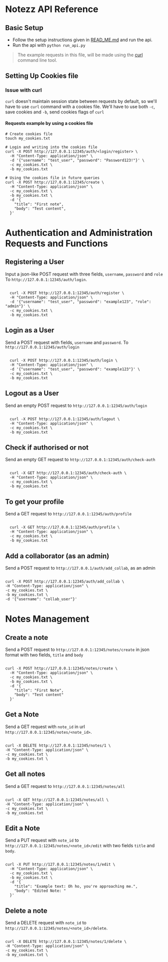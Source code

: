 
# Notezz API Reference

## Basic Setup

- Follow the setup instructions given in [READ_ME.md](https://github.com/Sanjie25/notezz/blob/main/README.md) and run the api.
- Run the api with `python run_api.py`

> The example requests in this file, will be made using the [curl](https://curl.se/download.html) command line tool.

## Setting Up Cookies file

### Issue with curl

  `curl` doesn't maintain session state between requests by default, so we'll have to use `curl`  command with a cookies file. We'll have to use both `-c`, save cookies and `-b`, send cookies flags of `curl`

#### Requests example by using a cookies file

```
# Create cookies file
touch my_cookies.txt

# Login and writing into the cookies file
curl -X POST http://127.0.0.1:12345/auth/<login/register> \
  -H "Content-Type: application/json" \
  -d '{"username": "test_user", "password": "Password123!"}' \
  -c my_cookies.txt \
  -b my_cookies.txt

# Using the cookies file in future queries
curl -X POST http://127.0.0.1:12345/create \
  -H "Content-Type: application/json" \
  -c my_cookies.txt \
  -b my_cookies.txt \
  -d '{
    "title": "First note",
    "body": "Test content",
  }'

```

# Authentication and Administration Requests and Functions

## Registering a User

Input a json-like POST request with three fields, `username`, `password` and `role` To `http://127.0.0.1:12345/auth/login`.

```

  curl -X POST http://127.0.0.1:12345/auth/register \
  -H "Content-Type: application/json" \
  -d '{"username": "test_user", "password": "example123", "role": "admin"}' \
  -c my_cookies.txt \
  -b my_cookies.txt

```

## Login as a User

Send a POST request with fields, `username` and `password`. To `http://127.0.0.1:12345/auth/login`

```

  curl -X POST http://127.0.0.1:12345/auth/login \
  -H "Content-Type: application/json" \
  -d '{"username": "test_user", "password": "example123"}' \
  -c my_cookies.txt \
  -b my_cookies.txt

```

## Logout as a User

Send an empty POST request to `http://127.0.0.1:12345/auth/login`

```

  curl -X POST http://127.0.0.1:12345/auth/logout \
  -H "Content-Type: application/json" \
  -c my_cookies.txt \
  -b my_cookies.txt

```

## Check if authorised or not

Send an empty GET request to `http://127.0.0.1:12345/auth/check-auth`

```

  curl -X GET http://127.0.0.1:12345/auth/check-auth \
  -H "Content-Type: application/json" \
  -c my_cookies.txt \
  -b my_cookies.txt

```

## To get your profile

Send a GET request to `http://127.0.0.1:12345/auth/profile`

```

  curl -X GET http://127.0.0.1:12345/auth/profile \
  -H "Content-Type: application/json" \
  -c my_cookies.txt \
  -b my_cookies.txt

```

## Add a collaborator (as an admin)

Send a POST request to `http://127.0.0.1/auth/add_collab`, as an admin

```

curl -X POST http://127.0.0.1:12345/auth/add_collab \
-H "Content-Type: application/json" \  
-c my_cookies.txt \  
-b my_cookies.txt \
-d '{"username": "collab_user"}'

```

# Notes Management

## Create a note

Send a POST request to `http://127.0.0.1:12345/notes/create` in json format with two fields, `title` and `body`

```

curl -X POST http://127.0.0.1:12345/notes/create \
  -H "Content-Type: application/json" \
  -c my_cookies.txt \
  -b my_cookies.txt \
  -d '{
    "title": "First Note",
    "body": "Test content"
  }'

```

## Get a Note

Send a GET request with `note_id` in url `http://127.0.0.1:12345/notes/<note_id>`.

```

curl -X DELETE http://127.0.0.1:12345/notes/1 \
-H "Content-Type: application/json" \
-c my_cookies.txt \
-b my_cookies.txt \

```

## Get all notes

Send a GET request to `http://127.0.0.1:12345/notes/all`

```

curl -X GET http://127.0.0.1:12345/notes/all \
-H "Content-Type: application/json" \
-c my_cookies.txt \
-b my_cookies.txt

```

## Edit a Note

Send a PUT request with `note_id` to `http://127.0.0.1:12345/notes/<note_id>/edit` with two fields `title` and `body`.

```

curl -X PUT http://127.0.0.1:12345/notes/1/edit \
  -H "Content-Type: application/json" \
  -c my_cookies.txt \
  -b my_cookies.txt \
  -d '{
    "title": "Example text: Oh ho, you're approaching me.",
    "body": "Edited Note: "
  }'

```

## Delete a note

Send a DELETE request with `note_id` to `http://127.0.0.1:12345/notes/<note_id>/delete`.

```

curl -X DELETE http://127.0.0.1:12345/notes/1/delete \
-H "Content-Type: application/json" \
-c my_cookies.txt \
-b my_cookies.txt \

```
